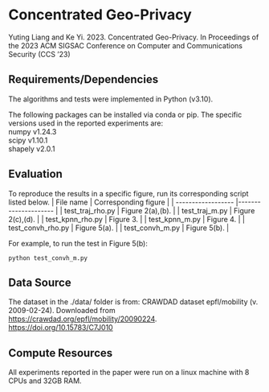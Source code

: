 # Concentrated Geo-Privacy
Yuting Liang and Ke Yi. 2023. Concentrated Geo-Privacy. In Proceedings of the 2023 ACM SIGSAC Conference on Computer and Communications Security (CCS ’23)

## Requirements/Dependencies
The algorithms and tests were implemented in Python (v3.10).

The following packages can be installed via conda or pip. The specific versions used in the reported experiments are:<br/>
numpy v1.24.3 <br/>
scipy v1.10.1 <br/>
shapely v2.0.1 <br/>

## Evaluation
To reproduce the results in a specific figure, run its corresponding script listed below.
| File name          | Corresponding figure | 
| ------------------ |--------------------- |
| test_traj_rho.py       | Figure 2(a),(b).            |
| test_traj_m.py         | Figure 2(c),(d).            |
| test_kpnn_rho.py       | Figure 3.                   |
| test_kpnn_m.py         | Figure 4.                   |
| test_convh_rho.py      | Figure 5(a).                |
| test_convh_m.py        | Figure 5(b).                |

For example, to run the test in Figure 5(b):
```test
python test_convh_m.py
```
## Data Source
The dataset in the ./data/ folder is from: 
CRAWDAD dataset epfl/mobility (v. 2009-02-24). Downloaded from https://crawdad.org/epfl/mobility/20090224. https://doi.org/10.15783/C7J010

## Compute Resources
All experiments reported in the paper were run on a linux machine with 8 CPUs and 32GB RAM. <br/>

